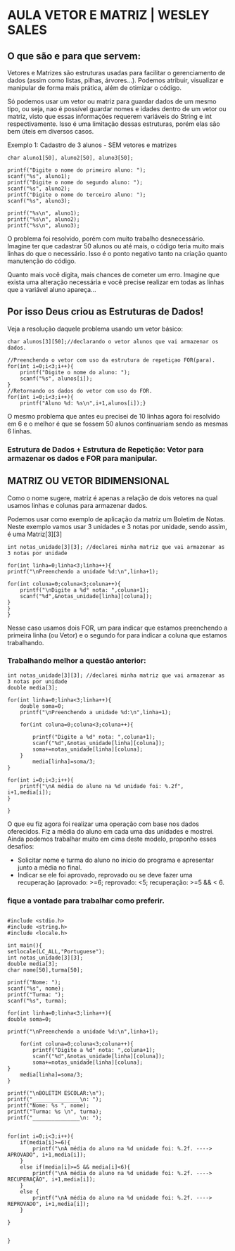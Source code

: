 

# AULA VETOR E MATRIZ | WESLEY SALES

## O que são e para que servem: 

Vetores e Matrizes são estruturas usadas para facilitar o gerenciamento de dados (assim como listas, pilhas, árvores...). Podemos atribuir, visualizar e manipular de forma mais prática, além de otimizar o código. 

Só podemos usar um vetor ou matriz para guardar dados de um mesmo tipo, ou seja, nao é possível guardar nomes e idades dentro de um vetor ou matriz, visto que essas informações requerem variáveis do String e int respectivamente. Isso é uma limitação dessas estruturas, porém elas são bem úteis em diversos casos.

Exemplo 1: Cadastro de 3 alunos - SEM vetores e matrizes

	char aluno1[50], aluno2[50], aluno3[50];
	
	printf("Digite o nome do primeiro aluno: ");
	scanf("%s", aluno1);
	printf("Digite o nome do segundo aluno: ");
	scanf("%s", aluno2);
	printf("Digite o nome do terceiro aluno: ");
	scanf("%s", aluno3);
	
	printf("%s\n", aluno1);
	printf("%s\n", aluno2);
	printf("%s\n", aluno3);

O problema foi resolvido, porém com muito trabalho desnecessário. Imagine ter que cadastrar 50 alunos ou até mais, o código teria muito mais linhas do que o necessário. Isso é o ponto negativo tanto na criação quanto manutenção do código. 

Quanto mais você digita, mais chances de cometer um erro.
Imagine que exista uma alteração necessária e você precise realizar em todas as linhas que a variável aluno apareça...
##
## Por isso Deus criou as Estruturas de Dados!

Veja a resolução daquele problema usando um vetor básico: 

	char alunos[3][50];//declarando o vetor alunos que vai armazenar os dados.
	
	//Preenchendo o vetor com uso da estrutura de repetiçao FOR(para).
	for(int i=0;i<3;i++){
		printf("Digite o nome do aluno: ");
		scanf("%s", alunos[i]);
	}
	//Retornando os dados do vetor com uso do FOR.
	for(int i=0;i<3;i++){
		printf("Aluno %d: %s\n",i+1,alunos[i]);}

O mesmo problema que antes eu precisei de 10 linhas agora foi resolvido em 6 e o melhor é que se fossem 50 alunos continuariam sendo as mesmas 6 linhas. 

### Estrutura de Dados + Estrutura de Repetição: Vetor para armazenar os dados e FOR para manipular.
##

## MATRIZ OU VETOR BIDIMENSIONAL

Como o nome sugere, matriz é apenas a relação de dois vetores na qual usamos linhas e colunas para armazenar dados.

Podemos usar como exemplo de aplicação da matriz um Boletim de Notas. 
Neste exemplo vamos usar 3 unidades e 3 notas por unidade, sendo assim, é uma Matriz[3][3]

	int notas_unidade[3][3]; //declarei minha matriz que vai armazenar as 3 notas por unidade
	
	for(int linha=0;linha<3;linha++){
	printf("\nPreenchendo a unidade %d:\n",linha+1);
	
	for(int coluna=0;coluna<3;coluna++){
		printf("\nDigite a %d° nota: ",coluna+1);
		scanf("%d",&notas_unidade[linha][coluna]);
	}
	}
	}

Nesse caso usamos dois FOR, um para indicar que estamos preenchendo a primeira linha (ou Vetor) e o segundo for para indicar a coluna que estamos trabalhando.

### Trabalhando melhor a questão anterior: 

			
	int notas_unidade[3][3]; //declarei minha matriz que vai armazenar as 3 notas por unidade
	double media[3];

	for(int linha=0;linha<3;linha++){
		double soma=0;
		printf("\nPreenchendo a unidade %d:\n",linha+1);
  
  		for(int coluna=0;coluna<3;coluna++){
				
			printf("Digite a %d° nota: ",coluna+1);
			scanf("%d",&notas_unidade[linha][coluna]);
			soma+=notas_unidade[linha][coluna];
		}
			media[linha]=soma/3;
	}
	
	for(int i=0;i<3;i++){
		printf("\nA média do aluno na %d unidade foi: %.2f", i+1,media[i]);
	}

	}

O que eu fiz agora foi realizar uma operação com base nos dados oferecidos. Fiz a média do aluno em cada uma das unidades e mostrei. Ainda podemos trabalhar muito em cima deste modelo, proponho esses desafios:
- Solicitar nome e turma do aluno no inicio do programa e apresentar junto a média no final.
- Indicar se ele foi aprovado, reprovado ou se deve fazer uma recuperação (aprovado: >=6; reprovado: <5; recuperação: >=5 && < 6.

### fique a vontade para trabalhar como preferir.
##

	#include <stdio.h>
	#include <string.h>
	#include <locale.h>
	
	int main(){
	setlocale(LC_ALL,"Portuguese");
	int notas_unidade[3][3]; 		
	double media[3];
	char nome[50],turma[50];
	
	printf("Nome: ");
	scanf("%s", nome);
	printf("Turma: ");
	scanf("%s", turma);

	for(int linha=0;linha<3;linha++){
	double soma=0;
	
	printf("\nPreenchendo a unidade %d:\n",linha+1);

		for(int coluna=0;coluna<3;coluna++){	
			printf("Digite a %d° nota: ",coluna+1);
			scanf("%d",&notas_unidade[linha][coluna]);
			soma+=notas_unidade[linha][coluna];
	}
		media[linha]=soma/3;
	}
	
	printf("\nBOLETIM ESCOLAR:\n");
	printf("_______________\n: ");
	printf("Nome: %s ", nome);
	printf("Turma: %s \n", turma);
	printf("_______________\n: ");
	

	for(int i=0;i<3;i++){
		if(media[i]>=6){
			printf("\nA média do aluno na %d unidade foi: %.2f. ----> APROVADO", i+1,media[i]);
		}
		else if(media[i]>=5 && media[i]<6){
			printf("\nA média do aluno na %d unidade foi: %.2f. ----> RECUPERAÇÃO", i+1,media[i]);
		}
		else {
			printf("\nA média do aluno na %d unidade foi: %.2f. ----> REPROVADO", i+1,media[i]);
		}
	
	}
	

	}
	
	

